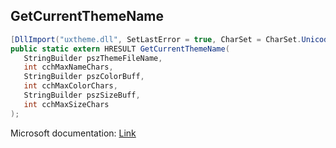 ## GetCurrentThemeName

```csharp
[DllImport("uxtheme.dll", SetLastError = true, CharSet = CharSet.Unicode)]
public static extern HRESULT GetCurrentThemeName(
   StringBuilder pszThemeFileName,
   int cchMaxNameChars,
   StringBuilder pszColorBuff,
   int cchMaxColorChars,
   StringBuilder pszSizeBuff,
   int cchMaxSizeChars
);
```

Microsoft documentation: [Link](https://docs.microsoft.com/en-us/windows/win32/api/uxtheme/nf-uxtheme-getcurrentthemename)
